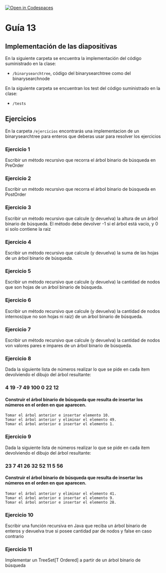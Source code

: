 [![Open in Codespaces](https://classroom.github.com/assets/launch-codespace-7f7980b617ed060a017424585567c406b6ee15c891e84e1186181d67ecf80aa0.svg)](https://classroom.github.com/open-in-codespaces?assignment_repo_id=11163274)
# Guía 13
## Implementación de las diapositivas

En la siguiente carpeta se encuentra la implementación del código suministrado en la clase:

- `/binarysearchtree`, código del binarysearchtree como del binarysearchnode

En la siguiente carpeta se encuentran los test del código suministrado en la clase:

- `/tests`

## Ejercicios

En la carpeta `/ejercicios` encontrarás una implementacion de un binarysearchtree para enteros que deberas usar para resolver los ejercicios


### Ejercicio 1
Escribir un método recursivo que recorra el árbol binario de búsqueda en PreOrder

### Ejercicio 2
Escribir un método recursivo que recorra el árbol binario de búsqueda en PostOrder

### Ejercicio 3
Escribir un método recursivo que calcule (y devuelva) la altura de un árbol binario de búsqueda. El método debe devolver -1 si el árbol está vacío, y 0 si solo contiene la raiz

### Ejercicio 4
Escribir un método recursivo que calcule (y devuelva) la suma de las hojas de un árbol binario de búsqueda.

### Ejercicio 5
Escribir un método recursivo que calcule (y devuelva) la cantidad de nodos que son hojas de un árbol binario de búsqueda.

### Ejercicio 6
Escribir un método recursivo que calcule (y devuelva) la cantidad de nodos internos(que no son hojas ni raiz) de un árbol binario de búsqueda.

### Ejercicio 7
Escribir un método recursivo que calcule (y devuelva) la cantidad de nodos von valores pares e impares de un árbol binario de búsqueda.

### Ejercicio 8
Dada la siguiente lista de números realizar lo que se pide en cada ítem devolviendo el dibujo del árbol resultante:
###	4    19    -7    49    100    0    22    12
#### Construir el árbol binario de búsqueda que resulta de insertar los números en el orden en que aparecen.
    Tomar el árbol anterior e insertar elemento 10.
    Tomar el árbol anterior y eliminar el elemento 49.
    Tomar el árbol anterior e insertar el elemento 1.

### Ejercicio 9
Dada la siguiente lista de números realizar lo que se pide en cada ítem devolviendo el dibujo del árbol resultante:
###	23    7    41    26    32    52    11    5    56
#### Construir el árbol binario de búsqueda que resulta de insertar los números en el orden en que aparecen.
    Tomar el árbol anterior y eliminar el elemento 41.
    Tomar el árbol anterior e insertar el elemento 9.
    Tomar el árbol anterior e insertar el elemento 28.

### Ejercicio 10
Escribir una función recursiva en Java que reciba un árbol binario de enteros y devuelva true si posee cantidad par de nodos y false en caso contrario

### Ejercicio 11
Implementar un TreeSet[T Ordered] a partir de un árbol binario de búsqueda
